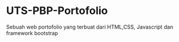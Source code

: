 # UTS-PBP-Portofolio
Sebuah web portofolio yang terbuat dari HTML,CSS, Javascript dan framework bootstrap
